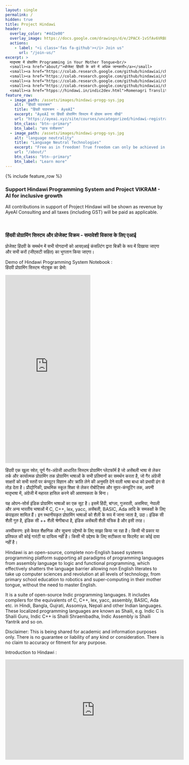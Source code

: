 ```yaml
---
layout: single
permalink: /
hidden: true
title: Project Hindawi
header:
  overlay_color: "#4d2e00"
  overlay_image: https://docs.google.com/drawings/d/e/2PACX-1vSfAv6VRBL0AjHbgMnBzyhsICyvEDZfoV0bY43s72e6_ACgZ3N9R4OC33cYCErPeAxs9DhDmT_6veH3/pub?w=4110&h=2621
  actions:
    - label: "<i class='fas fa-github'></i> Join us"
      url: "/join-us/"
excerpt: >
  मातृभाषा में प्रोग्रामिंग Programming in Your Mother Tongue<br/>
  <small><a href="about/">प्रोजेक्ट हिंदवी के बारे में अधिक जानकारी</a></small>
  <small><a href="https://colab.research.google.com/github/hindawiai/chintamani/blob/master/Notebooks/हिंदवी_2021_7_स्मरण_पुस्तिका.ipynb">हिंदवी ऑनलाइन अभ्यास करें</a></small>
  <small><a href="https://colab.research.google.com/github/hindawiai/chintamani/blob/master/Notebooks/Hindawi_Ported_Linux_Kernel_Compilation.ipynb">Try compiling the Linux kernel being ported to Hindawi</a></small>
  <small><a href="https://colab.research.google.com/github/hindawiai/chintamani//blob/telugu/Notebooks/PY_TE_Telugu_Hindawi_2021_9.ipynb">Telugu Python - alpha version</a></small>
  <small><a href="https://colab.research.google.com/github/hindawiai/chintamani/blob/master/Notebooks/PY_TE_Telugu_Hindawi_2021_9_AI_Face_Recog.ipynb">Face Recognition with Telugu Python - alpha version</a></small>
  <small><a href="htpps://hindawi.in/indic2dev.html">Romenagri Transliteration</a></small>
feature_row:
  - image_path: /assets/images/hindawi-progg-sys.jpg
    alt: "हिंदवी पाठ्यक्रम"
    title: "हिंदवी पाठ्यक्रम - AyeAI"
    excerpt: "AyeAI पर हिंदवी प्रोग्रामिंग सिस्टम में प्रोग्राम करना सीखें"
    url: "https://ayeai.xyz/site/courses/uncategorized/hindawi-registration_hi/"
    btn_class: "btn--primary"
    btn_label: "छात्र पंजीकरण"
  - image_path: /assets/images/hindawi-progg-sys.jpg
    alt: "language neutrality"
    title: "Language Neutral Technologies"
    excerpt: "Free as in freedom! True freedom can only be achieved in the most creative states of mind. The mind is most creative when free to work with the mother tongue. Project VIKRAM together with Project Hindawi is ushering in lanaguage neutrality across technical domains."
    url: "/about/"
    btn_class: "btn--primary"
    btn_label: "Learn more"   
---
```


{% include feature_row %}

<div class="razorpay-embed-btn" data-url="https://pages.razorpay.com/pl_HOrXYpwgB8Le8X/view" data-text="Support Project Hindawi" data-color="#528FF0" data-size="large">
  <h3>Support Hindawi Programming System and Project VIKRAM - AI for inclusive growth</h3>
  <p>All contributions in support of Project Hindawi will be shown as revenue by AyeAI Consulting and all taxes (including GST) will be paid as applicable.</p><br>
  <h3>हिंदवी प्रोग्रामिंग सिस्टम और प्रोजेक्ट विक्रम - समावेशी विकास के लिए एआई</h3>
  <p>प्रोजेक्ट हिंदवी के समर्थन में सभी योगदानों को आयएआई कंसल्टिंग द्वारा बिक्री के रूप में दिखाया जाएगा और सभी करों (जीएसटी सहित) का भुगतान किया जाएगा।</p>
  <script>
    (function(){
      var d=document; var x=!d.getElementById('razorpay-embed-btn-js')
      if(x){ var s=d.createElement('script'); s.defer=!0;s.id='razorpay-embed-btn-js';
      s.src='https://cdn.razorpay.com/static/embed_btn/bundle.js';d.body.appendChild(s);} else{var rzp=window['__rzp__'];
      rzp && rzp.init && rzp.init()}})();
  </script>
</div>


Demo of Hindawi Programming System Notebook :
<br>
हिंदवी प्रोग्रामिंग सिस्टम नोटबुक का डेमो:

<iframe src="https://www.facebook.com/plugins/video.php?height=476&href=https%3A%2F%2Fwww.facebook.com%2Fcognitist%2Fvideos%2F336240811326183%2F&show_text=true&width=267&t=0" width="267" height="591" style="border:none;overflow:hidden" scrolling="no" frameborder="0" allowfullscreen="true" allow="autoplay; clipboard-write; encrypted-media; picture-in-picture; web-share" allowFullScreen="true"></iframe>

हिंदवी एक खुला स्रोत, पूर्ण गैर-अंग्रेजी आधारित सिस्टम प्रोग्रामिंग प्लेटफॉर्म है जो असेंबली भाषा से लेकर तर्क और कार्यात्मक प्रोग्रामिंग तक प्रोग्रामिंग भाषाओं के सभी प्रतिमानों का समर्थन करता है, जो गैर अंग्रेजी साक्षरों को सभी स्तरों पर कंप्यूटर विज्ञान और क्रांति लेने की अनुमति देने वाली भाषा बाधा को प्रभावी ढंग से तोड़ देता है। प्रौद्योगिकी, प्राथमिक स्कूल शिक्षा से लेकर रोबोटिक्स और सुपर-कंप्यूटिंग तक, अपनी मातृभाषा में, अंग्रेजी में महारत हासिल करने की आवश्यकता के बिना।

यह ओपन-सोर्स इंडिक प्रोग्रामिंग भाषाओं का एक सूट है। इसमें हिंदी, बांग्ला, गुजराती, असमिया, नेपाली और अन्य भारतीय भाषाओं में C, C++, lex, yacc, असेंबली, BASIC, Ada आदि के समकक्षों के लिए कंपाइलर शामिल हैं। इन स्थानीयकृत प्रोग्रामिंग भाषाओं को शैली के रूप में जाना जाता है, उदा। इंडिक सी शैली गुरु है, इंडिक सी ++ शैली श्रेणीबाधा है, इंडिक असेंबली शैली यंत्रिक है और इसी तरह।

अस्वीकरण: इसे केवल शैक्षणिक और सूचना उद्देश्यों के लिए साझा किया जा रहा है। किसी भी प्रकार या प्रतिफल की कोई गारंटी या दायित्व नहीं है। किसी भी उद्देश्य के लिए सटीकता या फिटमेंट का कोई दावा नहीं है।

Hindawi is an open-source, complete non-English based systems programming platform supporting all paradigms of programming languages from assembly language to logic and functional programming, which effectively shatters the language barrier allowing non English literates to take up computer sciences and revolution at all levels of technology, from primary school education to robotics and super-computing in their mother tongue, without the need to master English.

It is a suite of open-source Indic programming languages. It includes compilers for the equivalents of C, C++, lex, yacc, assembly, BASIC, Ada etc. in Hindi, Bangla, Gujrati, Assomiya, Nepali and other Indian languages. These localized programming languages are known as Shaili, e.g. Indic C is Shaili Guru, Indic C++ is Shaili Shraenibadha, Indic Assembly is Shaili Yantrik and so on.

Disclaimer: This is being shared for academic and information purposes only. There is no guarantee or liability of any kind or consideration. There is no claim to accuracy or fitment for any purpose.



Introduction to Hindawi :

<iframe width="560" height="315" src="https://www.youtube.com/embed/CssOPazgft4" title="YouTube video player" frameborder="0" allow="accelerometer; autoplay; clipboard-write; encrypted-media; gyroscope; picture-in-picture" allowfullscreen></iframe>




